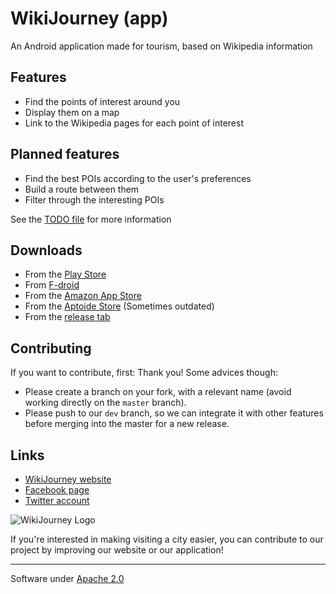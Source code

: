 # WikiJourney (app)

An Android application made for tourism, based on Wikipedia information

## Features
- Find the points of interest around you
- Display them on a map
- Link to the Wikipedia pages for each point of interest

## Planned features
- Find the best POIs according to the user's preferences
- Build a route between them
- Filter through the interesting POIs

See the [TODO file](TODO.md) for more information

## Downloads
- From the [Play Store](https://play.google.com/store/apps/details?id=eu.wikijourney.wikijourney)
- From [F-droid](https://f-droid.org/repository/browse/?fdid=com.wikijourney.wikijourney)
- From the [Amazon App Store](http://www.amazon.com/WikiJourney/dp/B0191WMI52/)
- From the [Aptoide Store](http://wikijourney.store.aptoide.com/app/market/com.wikijourney.wikijourney/19/15734195/WikiJourney) (Sometimes outdated)
- From the [release tab](https://github.com/WikiJourney/wikijourney_app/releases)

## Contributing
If you want to contribute, first: Thank you! Some advices though:
 - Please create a branch on your fork, with a relevant name (avoid working directly on the `master` branch).
 - Please push to our `dev` branch, so we can integrate it with other features before merging into the master for a new release.

## Links
- [WikiJourney website](https://www.wikijourney.eu)
- [Facebook page](https://www.facebook.com/WikiJourney)
- [Twitter account](https://twitter.com/WikiJourney)

![WikiJourney Logo](https://wikijourneydev.alwaysdata.net/images/design/logo.png)

If you're interested in making visiting a city easier, you can contribute to our project by improving our website or our application!

-----------
Software under [Apache 2.0](https://www.apache.org/licenses/LICENSE-2.0.html)
